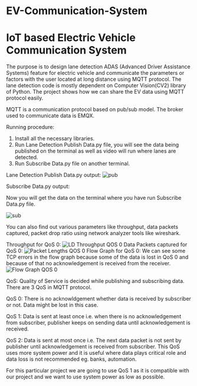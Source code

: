 # EV-Communication-System
# IoT based Electric Vehicle Communication System
The purpose is to design lane detection ADAS (Advanced Driver Assistance Systems) feature for electric vehicle and communicate the parameters or factors with the user located at long distance using MQTT protocol.
The lane detection code is mostly dependent on Computer Vision(CV2) library of Python.
The project shows how we can share the EV data using MQTT protocol easily.

MQTT is a communication protocol based on pub/sub model. The broker used to communicate data is EMQX. 

Running procedure:
1) Install all the necessary libraries.
2) Run Lane Detection Publish Data.py file, you will see the data being published on the terminal as well as video will run where lanes are detected. 
3) Run Subscribe Data.py file on another terminal.
 
Lane Detection Publish Data.py output:
![pub](https://user-images.githubusercontent.com/73383343/126430604-15ae0de7-748f-40c1-8a5d-618cd0a5ce83.JPG)

Subscribe Data.py output:

Now you will get the data on the terminal where you have run Subscribe Data.py file.

![sub](https://user-images.githubusercontent.com/73383343/126430654-e76524d3-e1e0-4401-8d61-fcc7eb3170cc.JPG)


You can also find out various parameters like throughput, data packets captured, packet drop ratio using network analyzer tools like wireshark.

Throughput for QoS 0:
![LD Throughput QOS 0](https://user-images.githubusercontent.com/73383343/126430797-a0b27e8f-bce8-4ab7-8c1d-c9c53937be87.png)
Data Packets captured for QoS 0:
![Packet Lengths QOS 0](https://user-images.githubusercontent.com/73383343/126430814-b342bf4d-9a4a-41a5-a41f-a1ac51431c70.PNG)
Flow Graph for QoS 0: We can see some TCP errors in the flow graph because some of the data is lost in QoS 0 and because of that no acknowledgement is received from the receiver.
![Flow Graph QOS 0](https://user-images.githubusercontent.com/73383343/126430957-45bf97c4-d79b-46ef-b1cd-d60eeb1025eb.png)


QoS: Quality of Service is decided while publishing and subscribing data. There are 3 QoS in MQTT protocol. 

QoS 0: There is no acknowldgement whether data is received by subscriber or not. Data might be lost in this case.

QoS 1: Data is sent at least once i.e. when there is no acknowledgement from subscriber, publisher keeps on sending data until acknowledgement is received. 

QoS 2: Data is sent at most once i.e. The next data packet is not sent by publisher until acknowledgement is received from subscriber. This QoS uses more system power and it is useful where data plays critical role and data loss is not recommended eg. banks, automation.

For this particular project we are going to use QoS 1 as it is compatible with our project and we want to use system power as low as possible.   
